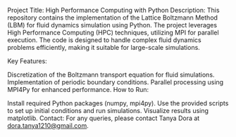 Project Title: High Performance Computing with Python
Description:
This repository contains the implementation of the Lattice Boltzmann Method (LBM) for fluid dynamics simulation using Python. The project leverages High Performance Computing (HPC) techniques, utilizing MPI for parallel execution. The code is designed to handle complex fluid dynamics problems efficiently, making it suitable for large-scale simulations.

Key Features:

Discretization of the Boltzmann transport equation for fluid simulations.
Implementation of periodic boundary conditions.
Parallel processing using MPI4Py for enhanced performance.
How to Run:

Install required Python packages (numpy, mpi4py).
Use the provided scripts to set up initial conditions and run simulations.
Visualize results using matplotlib.
Contact: For any queries, please contact Tanya Dora at dora.tanya1210@gmail.com.
